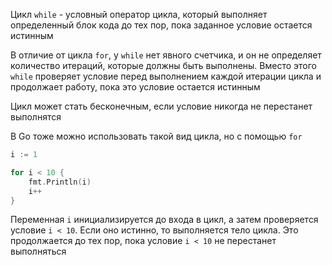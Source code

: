 Цикл `while` - условный оператор цикла, который выполняет определенный блок кода до тех пор, пока заданное условие остается истинным

В отличие от цикла `for`, у `while` нет явного счетчика, и он не определяет количество итераций, которые должны быть выполнены. Вместо этого `while` проверяет условие перед выполнением каждой итерации цикла и продолжает работу, пока это условие остается истинным

Цикл может стать бесконечным, если условие никогда не перестанет выполнятся

В Go тоже можно использовать такой вид цикла, но с помощью `for`
```go
i := 1

for i < 10 {
	fmt.Println(i)
	i++
}
```

Переменная `i` инициализируется до входа в цикл, а затем проверяется условие `i < 10`. Если оно истинно, то выполняется тело цикла. Это продолжается до тех пор, пока условие `i < 10` не перестанет выполняться
